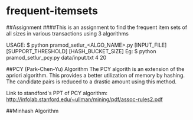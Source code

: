 # frequent-itemsets

##Assignment
####This is an assignment to find the frequent item sets of all sizes in various transactions using 3 algorithms

USAGE: $ python pramod_setlur_<ALGO_NAME>.py [INPUT_FILE] [SUPPORT_THRESHOLD] [HASH_BUCKET_SIZE]
Eg: $ python pramod_setlur_pcy.py data/input.txt 4 20

##PCY (Park-Chen-Yu) Algorithm
The PCY algorith is an extension of the apriori algorithm. This provides a better utilization of memory by hashing. The candidate pairs is reduced to a drastic amount using this method.

Link to standford's PPT of PCY algorithm: http://infolab.stanford.edu/~ullman/mining/pdf/assoc-rules2.pdf

##Minhash Algorithm
